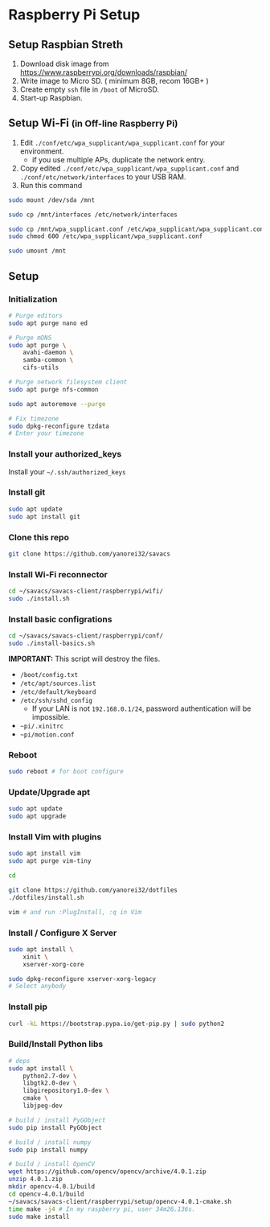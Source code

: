 # Raspberry Pi Setup

## Setup Raspbian Streth
1. Download disk image from https://www.raspberrypi.org/downloads/raspbian/
1. Write image to Micro SD. ( minimum 8GB, recom 16GB+ )
1. Create empty `ssh` file in `/boot` of MicroSD.
1. Start-up Raspbian.

## Setup Wi-Fi <small>(in Off-line Raspberry Pi)</small>
1. Edit `./conf/etc/wpa_supplicant/wpa_supplicant.conf` for your environment.
	* if you use multiple APs, duplicate the network entry.
1. Copy edited `./conf/etc/wpa_supplicant/wpa_supplicant.conf` and `./conf/etc/network/interfaces` to your USB RAM.
1. Run this command

```sh
sudo mount /dev/sda /mnt

sudo cp /mnt/interfaces /etc/network/interfaces

sudo cp /mnt/wpa_supplicant.conf /etc/wpa_supplicant/wpa_supplicant.conf
sudo chmod 600 /etc/wpa_supplicant/wpa_supplicant.conf

sudo umount /mnt
```

## Setup

### Initialization
```sh
# Purge editors
sudo apt purge nano ed

# Purge mDNS
sudo apt purge \
	avahi-daemon \
	samba-common \
	cifs-utils

# Purge network filesystem client
sudo apt purge nfs-common

sudo apt autoremove --purge

# Fix timezone
sudo dpkg-reconfigure tzdata
# Enter your timezone
```

### Install your authorized_keys
Install your `~/.ssh/authorized_keys`

### Install git
```sh
sudo apt update
sudo apt install git
```

### Clone this repo
```sh
git clone https://github.com/yanorei32/savacs
```

### Install Wi-Fi reconnector
```sh
cd ~/savacs/savacs-client/raspberrypi/wifi/
sudo ./install.sh
```

### Install basic configrations
```sh
cd ~/savacs/savacs-client/raspberrypi/conf/
sudo ./install-basics.sh
```

**IMPORTANT:** This script will destroy the files.
* `/boot/config.txt`
* `/etc/apt/sources.list`
* `/etc/default/keyboard`
* `/etc/ssh/sshd_config`
	* If your LAN is not `192.168.0.1/24`, password authentication will be impossible.
* `~pi/.xinitrc`
* `~pi/motion.conf`

### Reboot

```sh
sudo reboot # for boot configure
```

### Update/Upgrade apt
```sh
sudo apt update
sudo apt upgrade
```

### Install Vim with plugins
```sh
sudo apt install vim
sudo apt purge vim-tiny

cd

git clone https://github.com/yanorei32/dotfiles
./dotfiles/install.sh

vim # and run :PlugInstall, :q in Vim
```

### Install / Configure X Server
```sh
sudo apt install \
	xinit \
	xserver-xorg-core

sudo dpkg-reconfigure xserver-xorg-legacy
# Select anybody
```

### Install pip
```sh
curl -kL https://bootstrap.pypa.io/get-pip.py | sudo python2
```

### Build/Install Python libs
```sh
# deps
sudo apt install \
	python2.7-dev \
	libgtk2.0-dev \
	libgirepository1.0-dev \
	cmake \
	libjpeg-dev

# build / install PyGObject
sudo pip install PyGObject

# build / install numpy
sudo pip install numpy

# build / install OpenCV
wget https://github.com/opencv/opencv/archive/4.0.1.zip
unzip 4.0.1.zip
mkdir opencv-4.0.1/build
cd opencv-4.0.1/build
~/savacs/savacs-client/raspberrypi/setup/opencv-4.0.1-cmake.sh
time make -j4 # In my raspberry pi, user 34m26.136s.
sudo make install
```


